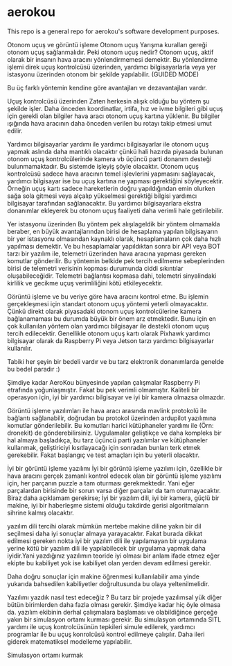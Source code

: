# aerokou
This repo is a general repo for aerokou's software development purposes.


Otonom uçuş ve görüntü işleme
Otonom uçuş
Yarışma kuralları gereği otonom uçuş sağlanmalıdır. Peki otonom uçuş nedir? 
Otonom uçuş, aktif olarak bir insanın hava aracını yönlendirmemesi demektir. Bu yönlendirme işlemi direk uçuş kontrolcüsü üzerinden, yardımcı bilgisayarlarla veya yer istasyonu üzerinden otonom bir şekilde yapılabilir. (GUIDED MODE)

Bu üç farklı yöntemin kendine göre avantajları ve dezavantajları vardır.

Uçuş kontrolcüsü üzerinden
Zaten herkesin alışık olduğu bu yöntem şu şekilde işler. Daha önceden koordinatlar, irtifa, hız ve ivme bilgileri gibi uçuş için gerekli olan bilgiler hava aracı otonom uçuş kartına yüklenir. Bu bilgiler ışığında hava aracının daha önceden verilen bu rotayı takip etmesi umut edilir. 

Yardımcı bilgisayarlar yardımı ile
yardımcı bilgisayarlar ile otonom uçuş yapmak aslında daha mantıklı olacaktır çünkü hali hazırda piyasada bulunan otonom uçuş kontrolcülerinde kamera vb üçüncü parti donanım desteği bulunmamaktadır. Bu sistemde işleyiş şöyle olacaktır. Otonom uçuş kontrolcüsü sadece hava aracının temel işlevlerini yapmasını sağlayacak, yardımcı bilgisayar ise bu uçuş kartına ne yapması gerektiğini söyleyecektir. Örneğin uçuş kartı sadece hareketlerin doğru yapıldığından emin olurken sağa sola gitmesi veya alçalıp yükselmesi gerektiği bilgisi yardımcı bilgisayar tarafından sağlanacaktır. Bu yardımcı bilgisayarlara ekstra donanımlar ekleyerek bu otonom uçuş faaliyeti daha verimli hale getirilebilir.

Yer istasyonu üzerinden 
Bu yöntem pek alışılageldik bir yöntem olmamakla beraber, en büyük avantajlarından birisi de hesaplama yapılan bilgisayarın bir yer istasyonu olmasından kaynaklı olarak, hesaplamaların çok daha hızlı yapılması demektir. Ve bu hesaplamalar yapıldıktan sonra bir API veya BOT tarzı bir yazılım ile, telemetri üzerinden hava aracına yapması gereken komutlar gönderilir. Bu yöntemin belkide pek tercih edilmeme sebeplerinden birisi de telemetri verisinin kopması durumunda ciddi sıkıntılar oluşabileceğidir. Telemetri bağlantısı kopmasa dahi, telemetri sinyalindaki kirlilik ve gecikme uçuş verimliliğini kötü etkileyecektir.

Görüntü işleme ve bu veriye göre hava aracını kontrol etme.
Bu işlemin gerçekleşmesi için standart otonom uçuş yöntemi yeterli olmayacaktır. Çünkü direkt olarak piyasadaki otonom uçuş kontrolcülerine kamera bağlanamaması bu durumda büyük bir önem arz etmektedir. Bunu için en çok kullanılan yöntem olan yardımcı bilgisayar ile destekli otonom uçuş tercih edilecektir. Genellikle otonom uçuş kartı olarak Pixhawk yardımcı bilgisayar olarak da Raspberry Pi veya Jetson tarzı yardımcı bilgisayarlar kullanılır. 

Tabiki her şeyin bir bedeli vardır ve bu tarz elektronik donanımlarda genelde bu bedel paradır :)

Şimdiye kadar AeroKou bünyesinde yapılan çalışmalar Raspberry Pi etrafında yoğunlaşmıştır. Fakat bu pek verimli olmamıştır. Kaliteli bir operasyon için, iyi bir yardımcı bilgisayar ve iyi bir kamera olmazsa olmazdır. 

Görüntü işleme yazılımları ile hava aracı arasında mavlink protokolü ile bağlantı sağlanabilir, doğrudan bu protokol üzerinden ardupilot yazılımına komutlar gönderilebilir. Bu komutları harici kütüphaneler yardımı ile (Örn: dronekit) de gönderebilirsiniz. Uygulamalar geliştikçe ve daha kompleks bir hal almaya başladıkça, bu tarz üçüncü parti yazılımlar ve kütüphaneler kullanmak, geliştiriciyi kısıtlayacağı için sonradan bunları terk etmek gerekebilir. Fakat başlangıç ve test amaçları için bu yeterli olacaktır. 

İyi bir görüntü işleme yazılımı
İyi bir görüntü işleme yazılımı için, özellikle bir hava aracını gerçek zamanlı kontrol edecek olan bir görüntü işleme yazılımı için, her parçanın puzzle a tam oturması gerekmektedir. Yani eğer parçalardan birisinde bir sorun varsa diğer parçalar da tam oturmayacaktır.
Biraz daha açıklamam gerekirse;
İyi bir yazılım dili, iyi bir kamera, güçlü bir makine, iyi bir haberleşme sistemi olduğu takdirde gerisi algoritmaların sihrine kalmış olacaktır. 

yazılım dili tercihi olarak mümkün mertebe makine diline yakın bir dil seçilmesi daha iyi sonuçlar almaya yarayacaktır. Fakat burada dikkat edilmesi gereken nokta iyi bir yazılım dili ile yapılamayan bir uygulama yerine kötü bir yazılım dili ile yapılabilecek bir uygulama yapmak daha iyidir.Yani yazdığınız yazılımın teoride iyi olması bir anlam ifade etmez eğer ekipte bu kabiliyet yok ise kabiliyet olan yerden devam edilmesi gerekir.

Daha doğru sonuçlar için makine öğrenmesi kullanılabilir ama yinde yukarıda bahsedilen kabiliyetler doğrultusunda bu olaya yeltenilmelidir.

Yazılımı yazdık nasıl test edeceğiz ?
Bu tarz bir projede yazılımsal yük diğer bütün birimlerden daha fazla olması gerekir. Şimdiye kadar hiç öyle olmasa da. yazılım ekibinin derhal çalışmalara başlaması ve olabildiğince gerçeğe yakın bir simulasyon ortamı kurması gerekir. Bu simulasyon ortamında SITL yardımı ile uçuş kontrolcüsünün tepkileri simule edilerek, yardımcı programlar ile bu uçuş konrolcüsü kontrol edilmeye çalışılır. Daha ileri giderek matematiksel modelleme yapılabilir. 

Simulasyon ortamı kurmak





